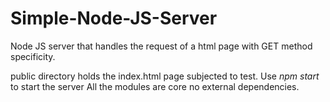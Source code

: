 # Simple-Node-JS-Server
Node JS server that handles the request of a html page with GET method specificity.

public directory holds the index.html page subjected to test.
Use *npm start*
to start the server
All the modules are core no external dependencies.
